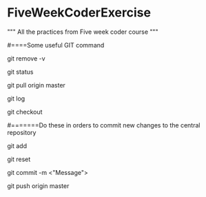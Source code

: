 # FiveWeekCoderExercise
"""
All the practices from Five week coder course 
"""

#====Some useful GIT command 

git remove -v 

git status

git pull origin master 

git log 

git checkout <git commit number>

#=======Do these in orders to commit new changes to the central repository

git add  <file path>

git reset <file path>

git commit -m <"Message">

git push origin master 
